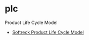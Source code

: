 # plc
Product Life Cycle Model

+ [Softreck Product Life Cycle Model ](https://softreck.github.io/plc/)
